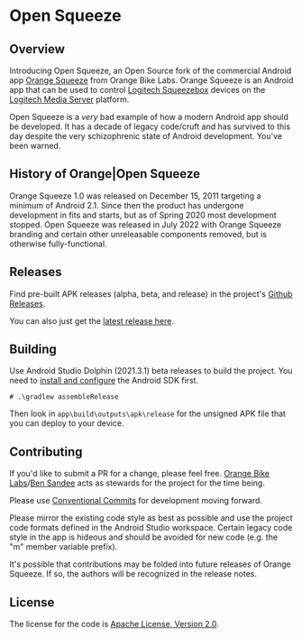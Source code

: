# Open Squeeze

## Overview

Introducing Open Squeeze, an Open Source fork of the commercial Android
app [Orange Squeeze](https://orangebikelabs.com/products/orangesqueeze/) from Orange Bike Labs.
Orange Squeeze is an Android app that can be used to
control [Logitech Squeezebox](https://en.wikipedia.org/wiki/Squeezebox_(network_music_player))
devices on the [Logitech Media Server](https://en.wikipedia.org/wiki/Logitech_Media_Server)
platform.

Open Squeeze is a *very* bad example of how a modern Android app should be developed. It has a
decade of legacy code/cruft and has survived to this day despite the very schizophrenic state of
Android development. You've been warned.

## History of Orange|Open Squeeze

Orange Squeeze 1.0 was released on December 15, 2011 targeting a minimum of Android 2.1. Since then
the product has undergone development in fits and starts, but as of Spring 2020 most development
stopped. Open Squeeze was released in July 2022 with Orange Squeeze branding and certain other
unreleasable components removed, but is otherwise fully-functional.

## Releases
Find pre-built APK releases (alpha, beta, and release) in the project's [Github Releases](https://github.com/orangebikelabs/opensqueeze/releases).

You can also just get the [latest release here](https://github.com/orangebikelabs/opensqueeze/releases/latest).

## Building

Use Android Studio Dolphin (2021.3.1) beta releases to build the project. You need to [install and configure](https://developer.android.com/about/versions/12/setup-sdk) the Android SDK first.

```
# .\gradlew assembleRelease
```

Then look in `app\build\outputs\apk\release` for the unsigned APK file that you can deploy to your
device.

## Contributing

If you'd like to submit a PR for a change, please feel
free. [Orange Bike Labs](https://orangebikelabs.com)/[Ben Sandee](https://github.com/bensandee) acts
as stewards for the project for the time being.

Please use [Conventional Commits](https://www.conventionalcommits.org/en/v1.0.0/) for development
moving forward.

Please mirror the existing code style as best as possible and use the project code formats defined
in the Android Studio workspace. Certain legacy code style in the app is hideous and should be
avoided for new code (e.g. the "m" member variable prefix).

It's possible that contributions may be folded into future releases of Orange Squeeze. If so, the
authors will be recognized in the release notes.

## License

The license for the code is [Apache License, Version 2.0](https://www.apache.org/licenses/LICENSE-2.0).

